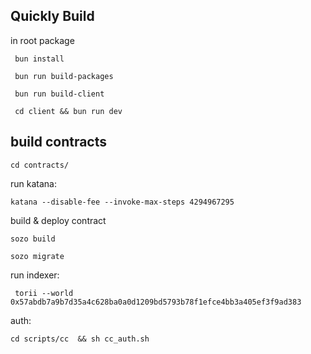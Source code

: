 ## Quickly Build

in root package

```
 bun install

 bun run build-packages

 bun run build-client  

 cd client && bun run dev
```

## build contracts

```
cd contracts/
```

run katana:

```
katana --disable-fee --invoke-max-steps 4294967295
```

build & deploy contract

```
sozo build 

sozo migrate
```

run indexer:

```
 torii --world 0x57abdb7a9b7d35a4c628ba0a0d1209bd5793b78f1efce4bb3a405ef3f9ad383
```

auth:

```
cd scripts/cc  && sh cc_auth.sh
```
